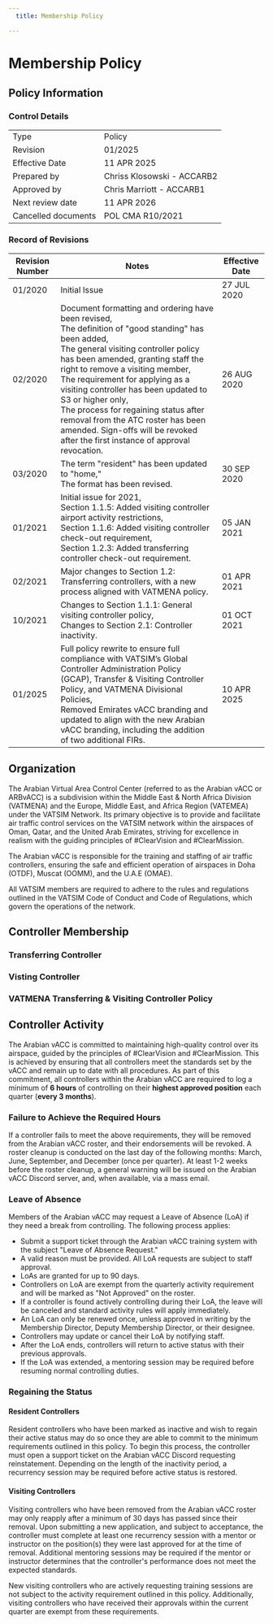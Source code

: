 ```yaml
---
  title: Membership Policy

---
```

# Membership Policy
## Policy Information
### Control Details
|                     |                            |
|---------------------|----------------------------|
|         Type        |           Policy           |
|       Revision      |           01/2025          |
|    Effective Date   |         11 APR 2025        |
|     Prepared by     | Chriss Klosowski - ACCARB2 |
|     Approved by     |  Chris Marriott - ACCARB1  |
|   Next review date  |         11 APR 2026        |
| Cancelled documents |       POL CMA R10/2021     |

### Record of Revisions
<table><thead>
  <tr>
    <th>Revision Number</th>
    <th>Notes</th>
    <th>Effective Date</th>
  </tr></thead>
<tbody>
  <tr>
    <td>01/2020</td>
    <td>Initial Issue</td>
    <td>27 JUL 2020</td>
  </tr>
  <tr>
    <td>02/2020</td>
    <td>Document formatting and ordering have been revised,<br>The definition of "good standing" has been added,<br>The general visiting controller policy has been amended, granting staff the right to remove a visiting member,<br>The requirement for applying as a visiting controller has been updated to S3 or higher only,<br>The process for regaining status after removal from the ATC roster has been amended. Sign-offs will be revoked after the first instance of approval revocation.</td>
    <td>26 AUG 2020</td>
  </tr>
  <tr>
    <td>03/2020</td>
    <td>The term "resident" has been updated to "home,"<br>The format has been revised.</td>
    <td>30 SEP 2020</td>
  </tr>
  <tr>
    <td>01/2021</td>
    <td>Initial issue for 2021,<br>Section 1.1.5: Added visiting controller airport activity restrictions,<br>Section 1.1.6: Added visiting controller check-out requirement,<br>Section 1.2.3: Added transferring controller check-out requirement.</td>
    <td>05 JAN 2021</td>
  </tr>
  <tr>
    <td>02/2021</td>
    <td>Major changes to Section 1.2: Transferring controllers, with a new process aligned with VATMENA policy.</td>
    <td>01 APR 2021</td>
  </tr>
  <tr>
    <td>10/2021</td>
    <td>Changes to Section 1.1.1: General visiting controller policy,<br>Changes to Section 2.1: Controller inactivity.</td>
    <td>01 OCT 2021</td>
  </tr>
  <tr>
    <td>01/2025</td>
    <td>Full policy rewrite to ensure full compliance with VATSIM’s Global Controller Administration Policy (GCAP), Transfer &amp; Visiting Controller Policy, and VATMENA Divisional Policies,<br>Removed Emirates vACC branding and updated to align with the new Arabian vACC branding, including the addition of two additional FIRs.</td>
    <td>10 APR 2025</td>
  </tr>
</tbody></table>


## Organization
The Arabian Virtual Area Control Center (referred to as the Arabian vACC or ARBvACC) is a subdivision within the Middle East & North Africa Division (VATMENA) and the Europe, Middle East, and Africa Region (VATEMEA) under the VATSIM Network. Its primary objective is to provide and facilitate air traffic control services on the VATSIM network within the airspaces of Oman, Qatar, and the United Arab Emirates, striving for excellence in realism with the guiding principles of #ClearVision and #ClearMission.

The Arabian vACC is responsible for the training and staffing of air traffic controllers, ensuring the safe and efficient operation of airspaces in Doha (OTDF), Muscat (OOMM), and the U.A.E (OMAE).

All VATSIM members are required to adhere to the rules and regulations outlined in the VATSIM Code of Conduct and Code of Regulations, which govern the operations of the network.

## Controller Membership
### Transferring Controller



### Visting Controller



### VATMENA Transferring & Visiting Controller Policy



## Controller Activity
The Arabian vACC is committed to maintaining high-quality control over its airspace, guided by the principles of #ClearVision and #ClearMission. This is achieved by ensuring that all controllers meet the standards set by the vACC and remain up to date with all procedures. As part of this commitment, all controllers within the Arabian vACC are required to log a minimum of **6 hours** of controlling on their **highest approved position** each quarter (**every 3 months**).

### Failure to Achieve the Required Hours
If a controller fails to meet the above requirements, they will be removed from the Arabian vACC roster, and their endorsements will be revoked. A roster cleanup is conducted on the last day of the following months: March, June, September, and December (once per quarter). At least 1-2 weeks before the roster cleanup, a general warning will be issued on the Arabian vACC Discord server, and, when available, via a mass email.

### Leave of Absence
Members of the Arabian vACC may request a Leave of Absence (LoA) if they need a break from controlling. The following process applies:

- Submit a support ticket through the Arabian vACC training system with the subject "Leave of Absence Request."
- A valid reason must be provided. All LoA requests are subject to staff approval.
- LoAs are granted for up to 90 days.
- Controllers on LoA are exempt from the quarterly activity requirement and will be marked as "Not Approved" on the roster.
- If a controller is found actively controlling during their LoA, the leave will be canceled and standard activity rules will apply immediately.
- An LoA can only be renewed once, unless approved in writing by the Membership Director, Deputy Membership Director, or their designee.
- Controllers may update or cancel their LoA by notifying staff.
- After the LoA ends, controllers will return to active status with their previous approvals.
- If the LoA was extended, a mentoring session may be required before resuming normal controlling duties.

### Regaining the Status
#### Resident Controllers
Resident controllers who have been marked as inactive and wish to regain their active status may do so once they are able to commit to the minimum requirements outlined in this policy. To begin this process, the controller must open a support ticket on the Arabian vACC Discord requesting reinstatement. Depending on the length of the inactivity period, a recurrency session may be required before active status is restored.

#### Visiting Controllers
Visiting controllers who have been removed from the Arabian vACC roster may only reapply after a minimum of 30 days has passed since their removal. Upon submitting a new application, and subject to acceptance, the controller must complete at least one recurrency session with a mentor or instructor on the position(s) they were last approved for at the time of removal. Additional mentoring sessions may be required if the mentor or instructor determines that the controller's performance does not meet the expected standards.

New visiting controllers who are actively requesting training sessions are not subject to the activity requirement outlined in this policy. Additionally, visiting controllers who have received their approvals within the current quarter are exempt from these requirements.